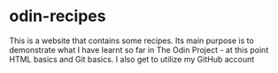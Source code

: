 # odin-recipes
This is a website that contains some recipes. Its main purpose is to demonstrate what I have learnt so far in The Odin Project - at this point HTML basics and Git basics. I also get to utilize my GitHub account
